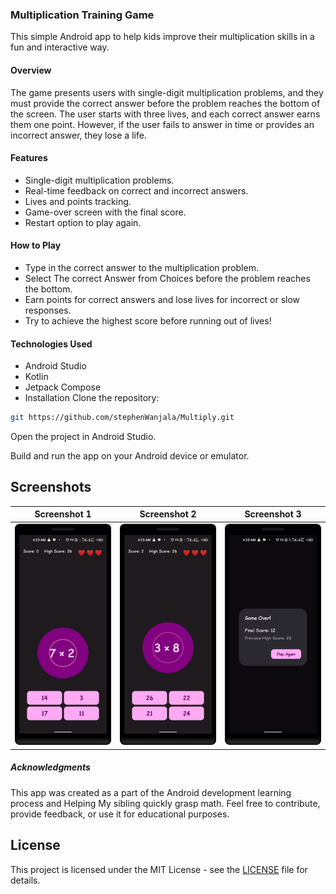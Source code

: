 ### Multiplication Training Game

This simple Android app to help kids improve their multiplication skills in a fun and interactive
way.

#### Overview

The game presents users with single-digit multiplication problems, and they must provide the correct
answer before the problem reaches the bottom of the screen. The user starts with three lives, and
each correct answer earns them one point. However, if the user fails to answer in time or provides
an incorrect answer, they lose a life.

#### Features

* Single-digit multiplication problems.
* Real-time feedback on correct and incorrect answers.
* Lives and points tracking.
* Game-over screen with the final score.
* Restart option to play again.

#### How to Play

* Type in the correct answer to the multiplication problem.
* Select The correct Answer from Choices before the problem reaches the bottom.
* Earn points for correct answers and lose lives for incorrect or slow responses.
* Try to achieve the highest score before running out of lives!

#### Technologies Used

* Android Studio
* Kotlin
* Jetpack Compose
* Installation
  Clone the repository:

```bash
git https://github.com/stephenWanjala/Multiply.git
```

<p>Open the project in Android Studio.</p>

Build and run the app on your Android device or emulator.

## Screenshots

| Screenshot 1                                         | Screenshot 2                                         | Screenshot 3                                         |
|------------------------------------------------------|------------------------------------------------------|------------------------------------------------------|
| ![Screenshot 1](docs/Screenshot_20250130_042320.png) | ![Screenshot 2](docs/Screenshot_20250130_042345.png) | ![Screenshot 3](docs/Screenshot_20250130_042028.png) |

##### Acknowledgments

This app was created as a part of the Android development learning process and Helping My sibling
quickly grasp math. Feel free to contribute, provide feedback, or use it for educational purposes.

## License

This project is licensed under the MIT License - see the [LICENSE](LICENSE) file for details.